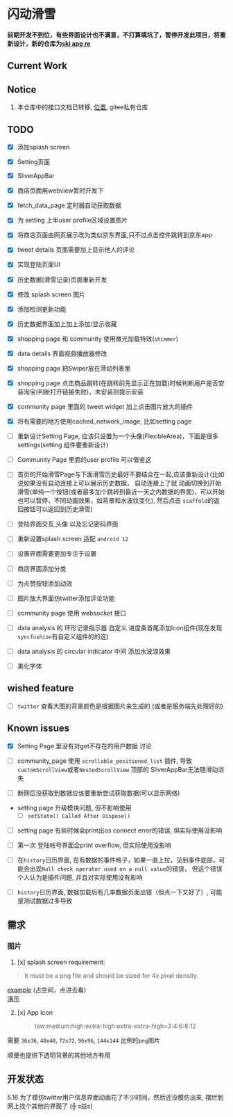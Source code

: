 # 闪动滑雪

**前期开发不到位，有些界面设计也不满意，不打算填坑了，暂停开发此项目，将重新设计，新的仓库为[ski app re](https://github.com/Ziqi-Yang/ski_app_re)**

## Current Work

## Notice

1. 本仓库中的接口文档已转移, [位置](https://gitee.com/zarkliazrael/ski_app_docs/tree/master), gitee私有仓库

## TODO

- [x] 添加splash screen
- [x] Setting页面
- [x] SliverAppBar
- [x] 商店页面用webview暂时开发下
- [x] fetch_data_page 定时器自动获取数据
- [x] 为 setting 上半user profile区域设置图片
- [x] 将商店页面由网页展示改为类似京东界面,只不过点击控件跳转到京东app
- [x] tweet details 页面需要加上显示他人的评论
- [x] 实现登陆页面UI
- [x] 历史数据(滑雪记录)页面重新开发
- [x] 修改 splash screen 图片
- [x] 添加检测更新功能
- [x] 历史数据界面加上加上添加/显示收藏
- [x] shopping page 和 community 使用微光加载特效(`shimmer`)
- [x] data details 界面视频播放器修改
- [x] shopping page 把Swiper放在滑动列表里
- [x] shopping page 点击商品跳转(在跳转前先显示正在加载)时候判断用户是否安装淘宝(判断打开链接失败)，未安装则提示安装
- [x] community page 里面的 tweet widget 加上点击图片放大的插件
- [x] 将有需要的地方使用cached_network_image, 比如setting page

- [ ] 重新设计Setting Page, 应该只设置为一个头像(FlexibleArea)，下面是很多settings(setting 组件要重新设计)
- [ ] Community Page 里面的user profile 可以借鉴[这](https://www.youtube.com/watch?v=ZfSiFtT0z_I)
- [ ] 首页的开始滑雪Page与下面滑雪历史最好不要结合在一起,应该重新设计(比如说如果没有自动连接上可以展示历史数据，
自动连接上了就 动画切换到开始滑雪(单纯一个按钮(或者最多加个跳转到最近一天之内数据的界面)，可以开始也可以暂停，不同动画效果，如背景和水波纹变化), 然后点击
`scaffold`的返回按钮可以返回到历史滑雪)
- [ ] 登陆界面交互,头像 以及忘记密码界面
- [ ] 重新设置splash screen 适配 `android 12`
- [ ] 设置界面需要更加专注于设置
- [ ] 商店界面添加分类
- [ ] 为点赞按钮添加动效
- [ ] 图片放大界面仿twitter添加评论功能
- [ ] community page 使用 websocket 接口
- [ ] data analysis 的 环形记录指示器 自定义 进度条首尾添加Icon组件(现在发现`syncfushion`有自定义组件的的这)
- [ ] data analysis 的 circular indicator 中间 添加水波浪效果
- [ ] 美化字体

## wished feature

- [ ] `twitter` 查看大图的背景颜色是根据图片来生成的 (或者是服务端先处理好的)


## Known issues

- [x] Setting Page 里没有对get不存在的用户数据 讨论
  
- [ ] community_page 使用 `scrollable_positioned_list` 插件,
  导致 `customScrollView`或者`NestedScrollView` 顶部的 SliverAppBar无法随滑动消失
- [ ] 断网后没获取到数据应该要重新尝试获取数据(可以显示网络)
- setting page 升级模块问题, 但不影响使用
    - [ ] `setState() Called After Dispose()`
- [ ] setting page 有些时候会print出os connect error的错误, 但实际使用没影响
- [ ] 第一次 登陆帐号界面会print overflow, 但实际使用没影响
- [ ] 在`history`日历界面, 在有数据的事件格子，如果一直上拉，见到事件底部，可能会出现`Null check operator used on a null value`的错误，
但这个错误个人认为是插件问题, 并且对实际使用没有影响
- [ ] `history`日历界面, 数据加载后有几率数据页面出错（但点一下又好了）, 可能是测试数据过多导致


## 需求

### 图片

1. [x] splash screen
   requirement:
> It must be a png file and should be sized for 4x pixel density.

[example](./assets/splash_test.png) (占空间，点进去看)  
[演示](https://pub.dev/packages/flutter_native_splash)

2. [x] App Icon 
   > low:medium:high:extra-high:extra-extra-high=3:4:6:8:12
   
需要 `36x36`, `48x48`, `72x72`, `96x96`, `144x144` 比例的`png`图片

顺便也提供下透明背景的其他地方有用

## 开发状态

5.16 为了模仿twitter用户信息界面动画花了不少时间，然后还没模仿出来, 摆烂到网上找个其他的界面了 (╬ ಠ益ಠ)  

